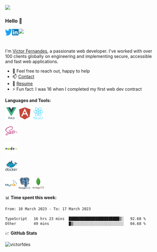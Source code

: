 ![](https://cdn.victor-fernandes.com/uploads/2019/06/victor-front.jpg)

### Hello 👋

<a href="https://twitter.com/vfdes">
  <img align="left" alt="Victor Fernandes | Twitter" height="22" src="https://raw.githubusercontent.com/victorfdes/victorfdes/main/assets/twitter.svg" />
</a>
<a href="https://www.linkedin.com/in/vicfdes/">
  <img align="left" alt="Victor's LinkedIn" height="22" src="https://raw.githubusercontent.com/victorfdes/victorfdes/main/assets/linkedin.svg" />
</a>

![](https://visitor-badge.glitch.me/badge?page_id=victorfdes.victorfdes)

<br>

I'm [Victor Fernandes](https://victor-fernandes.com/), a passionate web developer. 
I've worked with over 100 clients globally on engineering and implementing secure, accessible and fast web applications.

- 💬 Feel free to reach out, happy to help
- 📫 [Contact](https://victor-fernandes.com/contact/)
- 📝 [Resume](https://victor-fernandes.com/resume/)
- ⚡ Fun fact: I was 16 when I completed my first web dev contract

**Languages and Tools:**  

<code><img height="40" src="https://raw.githubusercontent.com/victorfdes/victorfdes/main/assets/vue.svg"></code>
<code><img height="40" src="https://raw.githubusercontent.com/victorfdes/victorfdes/main/assets/angular.svg"></code>
<code><img height="40" src="https://raw.githubusercontent.com/victorfdes/victorfdes/main/assets/react.svg"></code>

<code><img height="40" src="https://raw.githubusercontent.com/victorfdes/victorfdes/main/assets/sass.svg"></code>

<code><img height="40" src="https://raw.githubusercontent.com/victorfdes/victorfdes/main/assets/node.svg"></code>

<code><img height="40" src="https://raw.githubusercontent.com/victorfdes/victorfdes/main/assets/docker.svg"></code>

<code><img height="40" src="https://raw.githubusercontent.com/victorfdes/victorfdes/main/assets/mysql.svg"></code>
<code><img height="40" src="https://raw.githubusercontent.com/victorfdes/victorfdes/main/assets/postgre.svg"></code>
<code><img height="40" src="https://raw.githubusercontent.com/victorfdes/victorfdes/main/assets/mongo.svg"></code>

📊 **Time spent this week:**

<!--START_SECTION:waka-->

```text
From: 10 March 2023 - To: 17 March 2023

TypeScript   16 hrs 23 mins  ███████████████████████▒░   92.68 %
Other        49 mins         █▒░░░░░░░░░░░░░░░░░░░░░░░   04.68 %
```

<!--END_SECTION:waka-->

📈 **GitHub Stats**

<p align="left"> <img src="https://github-readme-stats.vercel.app/api?username=victorfdes&show_icons=true&theme=gotham" alt="victorfdes" />
